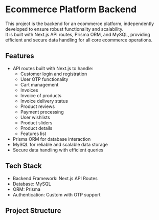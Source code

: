# Ecommerce Platform Backend

This project is the backend for an ecommerce platform, independently developed to ensure robust functionality and scalability.  
It is built with Next.js API routes, Prisma ORM, and MySQL, providing efficient and secure data handling for all core ecommerce operations.

## Features

- API routes built with Next.js to handle:
  - Customer login and registration
  - User OTP functionality
  - Cart management
  - Invoices
  - Invoice of products
  - Invoice delivery status
  - Product reviews
  - Payment processing
  - User wishlists
  - Product sliders
  - Product details
  - Features list
- Prisma ORM for database interaction
- MySQL for reliable and scalable data storage
- Secure data handling with efficient queries

## Tech Stack

- Backend Framework: Next.js API Routes
- Database: MySQL
- ORM: Prisma
- Authentication: Custom with OTP support

## Project Structure


